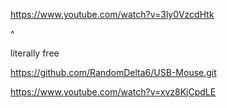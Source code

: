https://www.youtube.com/watch?v=3ly0VzcdHtk

^

literally free

https://github.com/RandomDelta6/USB-Mouse.git


https://www.youtube.com/watch?v=xvz8KjCpdLE
